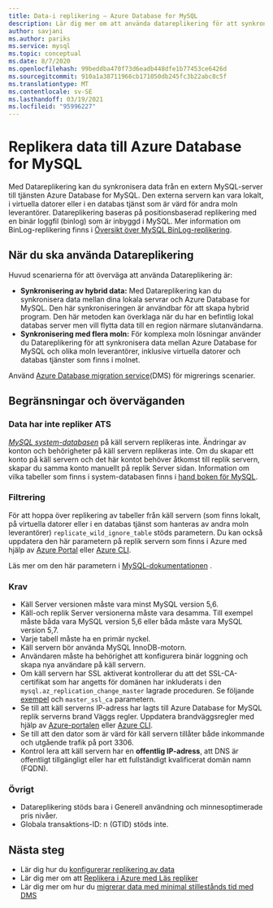 ```yaml
---
title: Data-i replikering – Azure Database for MySQL
description: Lär dig mer om att använda datareplikering för att synkronisera från en extern server till tjänsten Azure Database for MySQL.
author: savjani
ms.author: pariks
ms.service: mysql
ms.topic: conceptual
ms.date: 8/7/2020
ms.openlocfilehash: 99beddba470f73d6eadb448dfe1b77453ce6426d
ms.sourcegitcommit: 910a1a38711966cb171050db245fc3b22abc8c5f
ms.translationtype: MT
ms.contentlocale: sv-SE
ms.lasthandoff: 03/19/2021
ms.locfileid: "95996227"
---
```

# <a name="replicate-data-into-azure-database-for-mysql"></a>Replikera data till Azure Database for MySQL

Med Datareplikering kan du synkronisera data från en extern MySQL-server till tjänsten Azure Database for MySQL. Den externa servern kan vara lokalt, i virtuella datorer eller i en databas tjänst som är värd för andra moln leverantörer. Datareplikering baseras på positionsbaserad replikering med en binär loggfil (binlog) som är inbyggd i MySQL. Mer information om BinLog-replikering finns i [Översikt över MySQL BinLog-replikering](https://dev.mysql.com/doc/refman/5.7/en/binlog-replication-configuration-overview.html). 

## <a name="when-to-use-data-in-replication"></a>När du ska använda Datareplikering
Huvud scenarierna för att överväga att använda Datareplikering är:

- **Synkronisering av hybrid data:** Med Datareplikering kan du synkronisera data mellan dina lokala servrar och Azure Database for MySQL. Den här synkroniseringen är användbar för att skapa hybrid program. Den här metoden kan överklaga när du har en befintlig lokal databas server men vill flytta data till en region närmare slutanvändarna.
- **Synkronisering med flera moln:** För komplexa moln lösningar använder du Datareplikering för att synkronisera data mellan Azure Database for MySQL och olika moln leverantörer, inklusive virtuella datorer och databas tjänster som finns i molnet.
 
Använd [Azure Database migration service](https://azure.microsoft.com/services/database-migration/)(DMS) för migrerings scenarier.

## <a name="limitations-and-considerations"></a>Begränsningar och överväganden

### <a name="data-not-replicated"></a>Data har inte repliker ATS
[*MySQL system-databasen*](https://dev.mysql.com/doc/refman/5.7/en/system-schema.html) på käll servern replikeras inte. Ändringar av konton och behörigheter på käll servern replikeras inte. Om du skapar ett konto på käll servern och det här kontot behöver åtkomst till replik servern, skapar du samma konto manuellt på replik Server sidan. Information om vilka tabeller som finns i system-databasen finns i [hand boken för MySQL](https://dev.mysql.com/doc/refman/5.7/en/system-schema.html).

### <a name="filtering"></a>Filtrering
För att hoppa över replikering av tabeller från käll servern (som finns lokalt, på virtuella datorer eller i en databas tjänst som hanteras av andra moln leverantörer) `replicate_wild_ignore_table` stöds parametern. Du kan också uppdatera den här parametern på replik servern som finns i Azure med hjälp av [Azure Portal](howto-server-parameters.md) eller [Azure CLI](howto-configure-server-parameters-using-cli.md).

Läs mer om den här parametern i [MySQL-dokumentationen](https://dev.mysql.com/doc/refman/8.0/en/replication-options-replica.html#option_mysqld_replicate-wild-ignore-table) .

### <a name="requirements"></a>Krav
- Käll Server versionen måste vara minst MySQL version 5,6. 
- Käll-och replik Server versionerna måste vara desamma. Till exempel måste båda vara MySQL version 5,6 eller båda måste vara MySQL version 5,7.
- Varje tabell måste ha en primär nyckel.
- Käll servern bör använda MySQL InnoDB-motorn.
- Användaren måste ha behörighet att konfigurera binär loggning och skapa nya användare på käll servern.
- Om käll servern har SSL aktiverat kontrollerar du att det SSL-CA-certifikat som har angetts för domänen har inkluderats i den `mysql.az_replication_change_master` lagrade proceduren. Se följande [exempel](./howto-data-in-replication.md#link-source-and-replica-servers-to-start-data-in-replication) och `master_ssl_ca` parametern.
- Se till att käll serverns IP-adress har lagts till Azure Database for MySQL replik serverns brand Väggs regler. Uppdatera brandväggsregler med hjälp av [Azure-portalen](./howto-manage-firewall-using-portal.md) eller [Azure CLI](./howto-manage-firewall-using-cli.md).
- Se till att den dator som är värd för käll servern tillåter både inkommande och utgående trafik på port 3306.
- Kontrol lera att käll servern har en **offentlig IP-adress**, att DNS är offentligt tillgängligt eller har ett fullständigt kvalificerat domän namn (FQDN).

### <a name="other"></a>Övrigt
- Datareplikering stöds bara i Generell användning och minnesoptimerade pris nivåer.
- Globala transaktions-ID: n (GTID) stöds inte.

## <a name="next-steps"></a>Nästa steg
- Lär dig hur du [konfigurerar replikering av data](howto-data-in-replication.md)
- Lär dig mer om att [Replikera i Azure med Läs repliker](concepts-read-replicas.md)
- Lär dig mer om hur du [migrerar data med minimal stillestånds tid med DMS](howto-migrate-online.md)